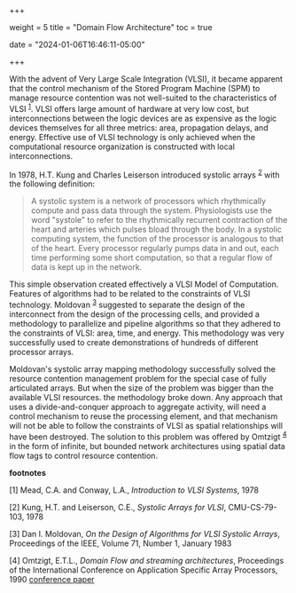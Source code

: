 +++

weight = 5
title = "Domain Flow Architecture"
toc = true

date = "2024-01-06T16:46:11-05:00"

+++

With the advent of Very Large Scale Integration (VLSI), it became apparent 
that the control mechanism of the Stored Program Machine (SPM) to manage
resource contention was not well-suited to the characteristics of VLSI <sup>[1](#vlsi)</sup>.
VLSI offers large amount of hardware at very low cost, but interconnections
between the logic devices are as expensive as the logic devices themselves
for all three metrics: area, propagation delays, and energy. Effective
use of VLSI technology is only achieved when the computational resource
organization is constructed with local interconnections.

In 1978, H.T. Kung and Charles Leiserson introduced systolic arrays <sup>[2](#systolic)</sup>
with the following definition:

> A systolic system is a network of processors which rhythmically compute and pass
> data through the system. Physiologists use the word "systole" to refer to the
> rhythmically recurrent contraction of the heart and arteries which pulses bload
> through the body. In a systolic computing system, the function of the processor is
> analogous to that of the heart. Every processor regularly pumps data in and out,
> each time performing some short computation, so that a regular flow of data is kept
> up in the network.

This simple observation created effectively a VLSI Model of Computation. 
Features of algorithms had to be related to the constraints of VLSI technology.
Moldovan <sup>[3](#moldovan)</sup> suggested to separate the design of the
interconnect from the design of the processing cells, and provided a 
methodology to parallelize and pipeline algorithms so that they adhered
to the constraints of VLSI: area, time, and energy. This methodology was
very successfully used to create demonstrations of hundreds of different
processor arrays.

Moldovan's systolic array mapping methodology successfully solved the resource
contention management problem for the special case of fully articulated arrays.
But when the size of the problem was bigger than the available VLSI resources.
the methodology broke down. Any approach that uses a divide-and-conquer approach
to aggregate activity, will need a control mechanism to reuse the processing
element, and that mechanism will not be able to follow the constraints of VLSI
as spatial relationships will have been destroyed. The solution to this problem
was offered by Omtzigt <sup>[4](#omtzigt)</sup> in the form of infinite, but
bounded network architectures using spatial data flow tags to control resource contention.  



**footnotes**

<a name="vlsi">[1]</a> Mead, C.A. and Conway, L.A., _Introduction to VLSI Systems_, 1978

<a name="systolic">[2]</a> Kung, H.T. and Leiserson, C.E., _Systolic Arrays for VLSI_, CMU-CS-79-103, 1978

<a name="moldovan">[3]</a>  Dan I. Moldovan, _On the Design of Algorithms for VLSI Systolic Arrays_, Proceedings of the IEEE, Volume 71, Number 1, January 1983

<a name="omtzigt">[4]</a> Omtzigt, E.T.L., _Domain Flow and streaming architectures_, Proceedings of the International Conference on Application Specific Array Processors, 1990 [conference paper](https://ieeexplore.ieee.org/document/145479)

